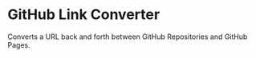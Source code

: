 # GitHub Link Converter

Converts a URL back and forth between GitHub Repositories and GitHub Pages.
